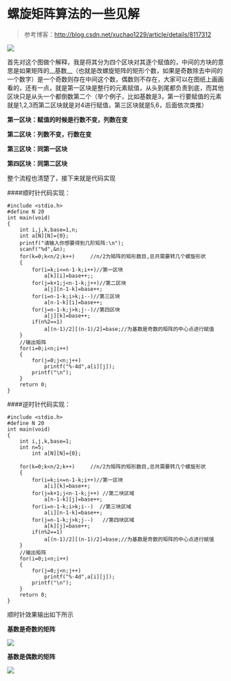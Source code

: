 # 螺旋矩阵算法的一些见解

>参考博客：http://blog.csdn.net/xuchao1229/article/details/8117312


![](http://img.my.csdn.net/uploads/201210/26/1351265444_2393.jpg)


首先对这个图做个解释，我是将其分为四个区块对其逐个赋值的，中间的方块的意思是如果矩阵的__基数__（也就是改螺旋矩阵的矩形个数，如果是奇数除去中间的一个数字）是一个奇数则存在中间这个数，偶数则不存在，大家可以在图纸上画画看的，还有一点，就是第一区块是整行的元素赋值，从头到尾都负责到底，而其他区块只是从头一个都倒数第二个（举个例子，比如基数是3，第一行要赋值的元素就是1,2,3而第二区块就是对4进行赋值，第三区块就是5,6，后面依次类推）

__第一区块：赋值的时候是行数不变，列数在变__

__第二区块：列数不变，行数在变__

__第三区块：同第一区块__

__第四区块：同第二区块__

整个流程也清楚了，接下来就是代码实现

####顺时针代码实现：


	#include <stdio.h>  
	#define N 20  
	int main(void)  
	{  
	    int i,j,k,base=1,n;  
	    int a[N][N]={0};  
	    printf("请输入你想要得到几阶矩阵:\n");  
	    scanf("%d",&n);  
	    for(k=0;k<n/2;k++)     //n/2为矩阵的矩形数目,总共需要转几个螺旋形状  
	    {  
	        for(i=k;i<=n-1-k;i++)//第一区块  
	            a[k][i]=base++;;  
	        for(j=k+1;j<n-1-k;j++)//第二区块  
	            a[j][n-1-k]=base++;  
	        for(i=n-1-k;i>k;i--)//第三区块  
	            a[n-1-k][i]=base++;  
	        for(j=n-1-k;j>k;j--)//第四区块  
	            a[j][k]=base++;  
	        if(n%2==1)  
	            a[(n-1)/2][(n-1)/2]=base;//为基数是奇数的矩阵的中心点进行赋值  
	    }  
	    //输出矩阵  
	    for(i=0;i<n;i++)  
	    {  
	        for(j=0;j<n;j++)  
	            printf("%-4d",a[i][j]);  
	        printf("\n");  
	    }  
	    return 0;  
	}    

####逆时针代码实现：

	#include <stdio.h>  
	#define N 20  
	int main(void)  
	{  
	    int i,j,k,base=1;  
	    int n=5;
            int a[N][N]={0};  
  
	    for(k=0;k<n/2;k++)     //n/2为矩阵的矩形数目,总共需要转几个螺旋形状  
	    {  
	        for(i=k;i<=n-1-k;i++)//第一区块  
	            a[i][k]=base++;
	        for(j=k+1;j<n-1-k;j++) //第二块区域    
	            a[n-1-k][j]=base++;
	        for(i=n-1-k;i>k;i--)  //第三块区域
	            a[i][n-1-k]=base++;
	        for(j=n-1-k;j>k;j--)   //第四块区域
	            a[k][j]=base++;      
	        if(n%2==1)  
	            a[(n-1)/2][(n-1)/2]=base;//为基数是奇数的矩阵的中心点进行赋值  
	    }  
	    //输出矩阵  
	    for(i=0;i<n;i++)  
	    {  
	        for(j=0;j<n;j++)  
	            printf("%-4d",a[i][j]);  
	        printf("\n");  
	    }  
	    return 0;  
	}


顺时针效果输出如下所示

__基数是奇数的矩阵__

![](http://img.my.csdn.net/uploads/201210/27/1351267225_2552.png)

__基数是偶数的矩阵__

![](http://img.my.csdn.net/uploads/201210/27/1351267261_4902.png)
